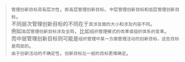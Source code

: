 >   `管理创新目标具有层次性`，`即高层管理创新目标`、`中层管理创新目标和低层管理创新目标`。        
不同层次管理创新目标的不同在于`其涉及面的大小和涉及内容不同`。        
例如`高层管理创新目标涉及全局`，比如`组织管理模式的改革或组织体系的变革`。        
而中层管理创新目标则可能是`组织管理中某一方面管理活动的创新目标，这些目标是局部的`。        
`由于创新活动的不确定性`，`创新目标比一般的目标更难确定`。       